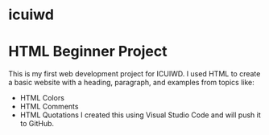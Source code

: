 # icuiwd
# HTML Beginner Project
This is my first web development project for ICUIWD.
I used HTML to create a basic website with a heading, paragraph, and examples from topics
like:
- HTML Colors
- HTML Comments
- HTML Quotations
I created this using Visual Studio Code and will push it to GitHub.